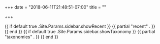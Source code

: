 +++
date = "2018-06-11T21:48:51-07:00"
title = ""

+++

<div class="blog-sidebar">
    {{ if default true .Site.Params.sidebar.showRecent }}
        {{ partial "recent" . }}
    {{ end }}
    {{ if default true .Site.Params.sidebar.showTaxonomy }}
        {{ partial "taxonomies" . }}
    {{ end }}
</div>
